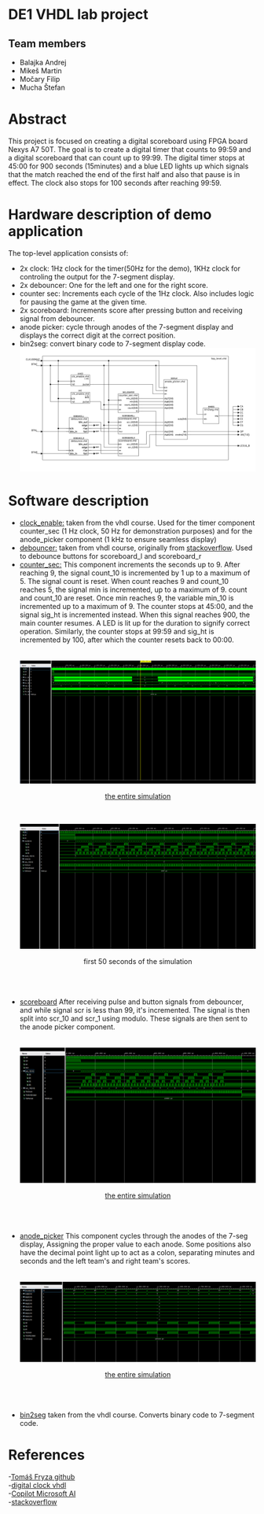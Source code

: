 # DE1 VHDL lab project
## Team members
- Balajka Andrej
- Mikeš Martin
- Močary Filip
- Mucha Štefan

# Abstract
This project is focused on creating a digital scoreboard using FPGA board Nexys A7 50T. 
The goal is to create a digital timer that counts to 99:59 and a digital scoreboard that can count up to 99:99.
The digital timer stops at 45:00 for 900 seconds (15minutes) and a blue LED lights up which signals that the match reached the end of the first half and also that pause is in effect. The clock also stops for 100 seconds after reaching 99:59.
# Hardware description of demo application
The top-level application consists of:
- 2x clock: 1Hz clock for the timer(50Hz for the demo), 1KHz clock for controling the output for the 7-segment display.
- 2x debouncer: One for the left and one for the right score.
- counter sec: Increments each cycle of the 1Hz clock. Also includes logic for pausing the game at the given time.
- 2x scoreboard: Increments score after pressing button and receiving signal from debouncer.
- anode picker: cycle through anodes of the 7-segment display and displays the correct digit at the correct position.
- bin2seg: convert binary code to 7-segment display code. 
![top-level](images/top_level.svg)
# Software description
- [clock_enable:](https://github.com/baland1/DE1_Digital_clock/blob/main/DE1%20project/Digital_Scoreboard/Digital_Scoreboard.srcs/sources_1/new/clock_enable.vhd) taken from the vhdl course. Used for the timer component counter_sec (1 Hz clock, 50 Hz for demonstration purposes) and for the anode_picker component (1 kHz to ensure seamless display)<br/>
- [debouncer:](https://github.com/baland1/DE1_Digital_clock/blob/main/DE1%20project/Digital_Scoreboard/Digital_Scoreboard.srcs/sources_1/new/debounce.vhd) taken from vhdl course, originally from [stackoverflow](https://stackoverflow.com/questions/61630181/vhdl-button-debouncing-or-not-as-the-case-may-be). Used to debounce buttons for scoreboard_l and scoreboard_r <br/>
- [counter_sec:](https://github.com/baland1/DE1_Digital_clock/blob/main/DE1%20project/Digital_Scoreboard/Digital_Scoreboard.srcs/sources_1/new/counter_sec.vhd) This component increments the seconds up to 9. After reaching 9, the signal count_10 is incremented by 1 up to a maximum of 5. The signal count is reset. When count reaches 9 and count_10 reaches 5, the signal min is incremented, up to a maximum of 9. count and count_10 are reset. Once min reaches 9, the variable min_10 is incremented up to a maximum of 9. The counter stops at 45:00, and the signal sig_ht is incremented instead. When this signal reaches 900, the main counter resumes. A LED is lit up for the duration to signify correct operation. Similarly, the counter stops at 99:59 and sig_ht is incremented by 100, after which the counter resets back to 00:00.<br/>
<br/><br/>
![counter_sec_1](images/counter_sec_1.png) <p align="center">[the entire simulation](https://github.com/baland1/DE1_Digital_clock/blob/main/DE1%20project/Digital_Scoreboard/Digital_Scoreboard.srcs/sim_1/new/counter_sec_tb.vhd)</p>
<br/><br/>
![counter_sec_2](images/counter_sec_2.png) <p align="center">first 50 seconds of the simulation</p>
<br/><br/><br/>
- [scoreboard](https://github.com/baland1/DE1_Digital_clock/blob/main/DE1%20project/Digital_Scoreboard/Digital_Scoreboard.srcs/sources_1/new/scoreboard.vhd) After receiving pulse and button signals from debouncer, and while signal scr is less than 99, it's incremented. The signal is then split into scr_10 and scr_1 using modulo. These signals are then sent to the anode picker component.<br/><br/><br/>
![scoreboard](images/scoreboard_1.png) <p align="center">[the entire simulation](https://github.com/baland1/DE1_Digital_clock/blob/main/DE1%20project/Digital_Scoreboard/Digital_Scoreboard.srcs/sim_1/new/scoreboard_tb.vhd)</p>
<br/><br/><br/>
- [anode_picker](https://github.com/baland1/DE1_Digital_clock/blob/main/DE1%20project/Digital_Scoreboard/Digital_Scoreboard.srcs/sources_1/new/anode_picker.vhd) This component cycles through the anodes of the 7-seg display, Assigning the proper value to each anode. Some positions also have the decimal point light up to act as a colon, separating minutes and seconds and the left team's and right team's scores.<br/><br/><br/>
![anodepicker](images/anodepicker_1.png) <p align="center">[the entire simulation](https://github.com/baland1/DE1_Digital_clock/blob/main/DE1%20project/Digital_Scoreboard/Digital_Scoreboard.srcs/sim_1/new/anode_picker_tb.vhd)</p>
<br/><br/><br/>
- [bin2seg](https://github.com/baland1/DE1_Digital_clock/blob/main/DE1%20project/Digital_Scoreboard/Digital_Scoreboard.srcs/sources_1/imports/new/bin2seg.vhd) taken from the vhdl course. Converts binary code to 7-segment code.
  
# References
-[Tomáš Fryza github](https://github.com/tomas-fryza/vhdl-labs/tree/master)<br/>
-[digital clock vhdl](https://www.instructables.com/Digital-Clock-in-VHDL/)<br/>
-[Copilot Microsoft AI](https://copilot.microsoft.com)<br/>
-[stackoverflow](https://stackoverflow.com/questions/61630181/vhdl-button-debouncing-or-not-as-the-case-may-be)

